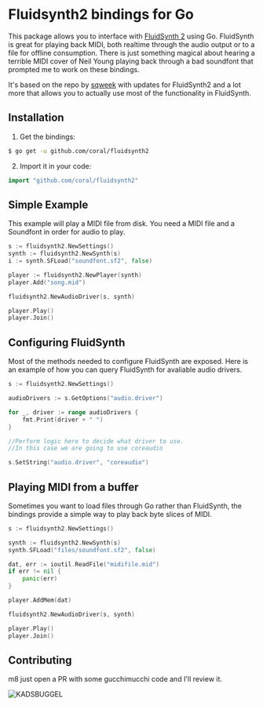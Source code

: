 # Fluidsynth2 bindings for Go

This package allows you to interface with [FluidSynth 2](http://www.fluidsynth.org/) using Go. FluidSynth is great for playing back MIDI, both realtime through the audio output or to a file for offline consumption. There is just something magical about hearing a terrible MIDI cover of Neil Young playing back through a bad soundfont that prompted me to work on these bindings.

It's based on the repo by [sqweek](https://github.com/sqweek/fluidsynth) with updates for FluidSynth2 and a lot more that allows you to actually use most of the functionality in FluidSynth.

## Installation

1. Get the bindings:

```sh
$ go get -u github.com/coral/fluidsynth2
```

2. Import it in your code:

```go
import "github.com/coral/fluidsynth2"
```

## Simple Example

This example will play a MIDI file from disk.
You need a MIDI file and a Soundfont in order for audio to play.

```go
s := fluidsynth2.NewSettings()
synth := fluidsynth2.NewSynth(s)
i := synth.SFLoad("soundfont.sf2", false)

player := fluidsynth2.NewPlayer(synth)
player.Add("song.mid")

fluidsynth2.NewAudioDriver(s, synth)

player.Play()
player.Join()
```

## Configuring FluidSynth

Most of the methods needed to configure FluidSynth are exposed. Here is an example of how you can query FluidSynth for avaliable audio drivers.

```go
s := fluidsynth2.NewSettings()

audioDrivers := s.GetOptions("audio.driver")

for _, driver := range audioDrivers {
	fmt.Print(driver + " ")
}

//Perform logic here to decide what driver to use.
//In this case we are going to use coreaudio

s.SetString("audio.driver", "coreaudio")
```

## Playing MIDI from a buffer

Sometimes you want to load files through Go rather than FluidSynth, the bindings provide a simple way to play back byte slices of MIDI.

```go
s := fluidsynth2.NewSettings()

synth := fluidsynth2.NewSynth(s)
synth.SFLoad("files/soundfont.sf2", false)

dat, err := ioutil.ReadFile("midifile.mid")
if err != nil {
	panic(err)
}

player.AddMem(dat)

fluidsynth2.NewAudioDriver(s, synth)

player.Play()
player.Join()
```

## Contributing

m8 just open a PR with some gucchimucchi code and I'll review it.

![KADSBUGGEL](https://raw.githubusercontent.com/coral/fluidsynth2/master/kadsbuggel.png)

